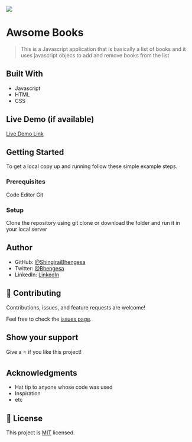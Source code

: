 ![](https://img.shields.io/badge/Microverse-blueviolet)

# Awsome Books

> This is a Javascript application that is basically a list of books and it uses javascript objecs to add and remove books from the list


## Built With

- Javascript
- HTML
- CSS

## Live Demo (if available)

[Live Demo Link](https://livedemo.com)


## Getting Started

To get a local copy up and running follow these simple example steps.

### Prerequisites

Code Editor
Git

### Setup

Clone the repository using git clone or download the folder and run it in your local server


## Author


- GitHub: [@ShingiraiBhengesa](https://github.com/githubhandle)
- Twitter: [@Bhengesa](https://twitter.com/twitterhandle)
- LinkedIn: [LinkedIn](https://linkedin.com/in/linkedinhandle)


## 🤝 Contributing

Contributions, issues, and feature requests are welcome!

Feel free to check the [issues page](../../issues/).

## Show your support

Give a ⭐️ if you like this project!

## Acknowledgments

- Hat tip to anyone whose code was used
- Inspiration
- etc

## 📝 License

This project is [MIT](./MIT.md) licensed.
